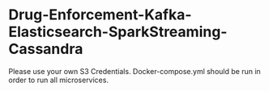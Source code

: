 # Drug-Enforcement-Kafka-Elasticsearch-SparkStreaming-Cassandra

Please use your own S3 Credentials. Docker-compose.yml should be run in order to run all microservices.
